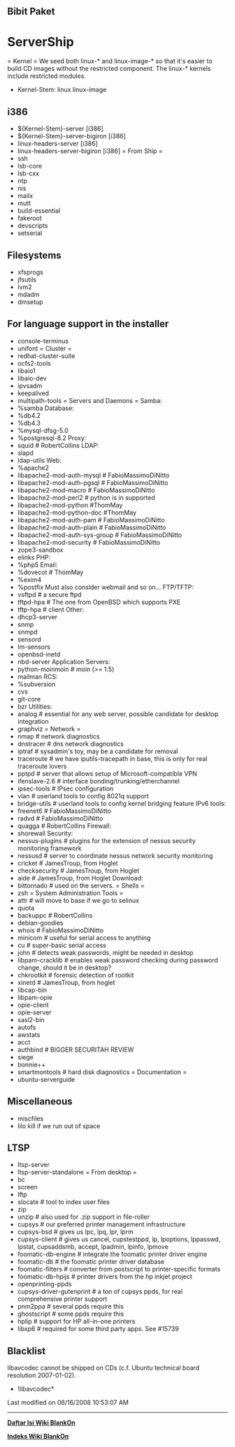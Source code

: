## Bibit Paket
# ServerShip

= Kernel =
We seed both linux-* and linux-image-* so that it's easier to build CD
images without the restricted component. The linux-* kernels include
restricted modules.
 * Kernel-Stem: linux linux-image
## i386
 * ${Kernel-Stem}-server [i386]
 * ${Kernel-Stem}-server-bigiron [i386]
 * linux-headers-server [i386]
 * linux-headers-server-bigiron [i386]
= From Ship =
 * ssh
 * lsb-core
 * lsb-cxx
 * ntp
 * nis
 * mailx
 * mutt
 * build-essential
 * fakeroot
 * devscripts
 * setserial
## Filesystems
 * xfsprogs
 * jfsutils
 * lvm2
 * mdadm
 * dmsetup
## For language support in the installer
 * console-terminus
 * unifont
= Cluster =
 * redhat-cluster-suite
 * ocfs2-tools
 * libaio1
 * libaio-dev
 * ipvsadm
 * keepalived
 * multipath-tools
= Servers and Daemons =
Samba:
 * %samba
Database:
 * %db4.2
 * %db4.3
 * %mysql-dfsg-5.0
 * %postgresql-8.2
Proxy:
 * squid # RobertCollins
LDAP:
 * slapd
 * ldap-utils
Web:
 * %apache2
 * libapache2-mod-auth-mysql # FabioMassimoDiNitto
 * libapache2-mod-auth-pgsql # FabioMassimoDiNitto
 * libapache2-mod-macro      # FabioMassimoDiNitto
 * libapache2-mod-perl2 # python is in supported
 * libapache2-mod-python        #ThomMay
 * libapache2-mod-python-doc    #ThomMay
 * libapache2-mod-auth-pam       # FabioMassimoDiNitto
 * libapache2-mod-auth-plain     # FabioMassimoDiNitto
 * libapache2-mod-auth-sys-group # FabioMassimoDiNitto
 * libapache2-mod-security       # FabioMassimoDiNitto
 * zope3-sandbox
 * elinks
PHP:
 * %php5
Email:
 * %dovecot                   # ThomMay
 * %exim4
 * %postfix
Must also consider webmail and so on...
FTP/TFTP:
 * vsftpd # a secure ftpd
 * tftpd-hpa # The one from OpenBSD which supports PXE
 * tftp-hpa # client
Other:
 * dhcp3-server
 * snmp
 * snmpd
 * sensord
 * lm-sensors
 * openbsd-inetd
 * nbd-server
Application Servers:
 * python-moinmoin        # moin (>= 1.5)
 * mailman
RCS:
 * %subversion
 * cvs
 * git-core
 * bzr
Utilities:
 * analog                 # essential for any web server, possible candidate
for desktop integration
 * graphviz
= Network =
 * nmap                   # network diagnostics
 * dnstracer              # dns network diagnostics
 * iptraf                 # sysadmin's toy, may be a candidate for removal
 * traceroute             # we have iputils-tracepath in base, this is only for
real traceroute lovers
 * pptpd                  # server that allows setup of Microsoft-compatible
VPN
 * ifenslave-2.6          # interface bonding/trunking/etherchannel
 * ipsec-tools            # IPsec configuration
 * vlan                   # userland tools to config 8021q support
 * bridge-utils           # userland tools to config kernel bridging feature
IPv6 tools:
 * freenet6               # FabioMassimoDiNitto
 * radvd                  # FabioMassimoDiNitto
 * quagga                 # RobertCollins
Firewall:
 * shorewall
Security:
 * nessus-plugins         # plugins for the extension of nessus security
monitoring framework
 * nessusd                # server to coordinate nessus network security
monitoring
 * cricket                # JamesTroup, from Hoglet
 * checksecurity          # JamesTroup, from Hoglet
 * aide                   # JamesTroup, from Hoglet
Download:
 * bittornado             # used on the servers.
= Shells =
 * zsh
= System Administration Tools =
 * attr                 # will move to base if we go to selinux
 * quota
 * backuppc             # RobertCollins
 * debian-goodies
 * whois                # FabioMassimoDiNitto
 * minicom              # useful for serial access to anything
 * cu                   # super-basic serial access
 * john                 # detects weak passwords, might be needed in desktop
 * libpam-cracklib      # enables weak password checking during password
change, should it be in desktop?
 * chkrootkit           # forensic detection of rootkit
 * xinetd               # JamesTroup, from hoglet
 * libcap-bin
 * libpam-opie
 * opie-client
 * opie-server
 * sasl2-bin
 * autofs
 * awstats
 * acct
 * authbind                     # BIGGER SECURITAH REVIEW
 * siege
 * bonnie++
 * smartmontools   # hard disk diagnostics
= Documentation =
 * ubuntu-serverguide
## Miscellaneous
 * miscfiles
 * lilo
kill if we run out of space
## LTSP
 * ltsp-server
 * ltsp-server-standalone
= From desktop =
 * bc
 * screen
 * lftp
 * slocate              # tool to index user files
 * zip
 * unzip                # also used for .zip support in file-roller
 * cupsys                       # our preferred printer management
infrastructure
 * cupsys-bsd                   # gives us lpc, lpq, lpr, lprm
 * cupsys-client                # gives us cancel, cupstestppd, lp, lpoptions,
lppasswd, lpstat, cupsaddsmb, accept, lpadmin, lpinfo, lpmove
 * foomatic-db-engine           # integrate the foomatic printer driver engine
 * foomatic-db                  # the foomatic printer driver database
 * foomatic-filters             # converter from postscript to printer-specific
formats
 * foomatic-db-hpijs            # printer drivers from the hp inkjet project
 * openprinting-ppds
 * cupsys-driver-gutenprint     # a ton of cupsys ppds, for real comprehensive
printer support
 * pnm2ppa                      # several ppds require this
 * ghostscript                  # some ppds require this
 * hplip                        # support for HP all-in-one printers
 * libxp6 # required for some third party apps. See #15739
## Blacklist
libavcodec cannot be shipped on CDs (c.f. Ubuntu technical board resolution
2007-01-02).
 * !libavcodec*

Last modified on 06/16/2008 10:53:07 AM
 
---
[**Daftar Isi Wiki BlankOn**](/DaftarIsi/README.md)
 
[**Indeks Wiki BlankOn**](/Indeks.md)
